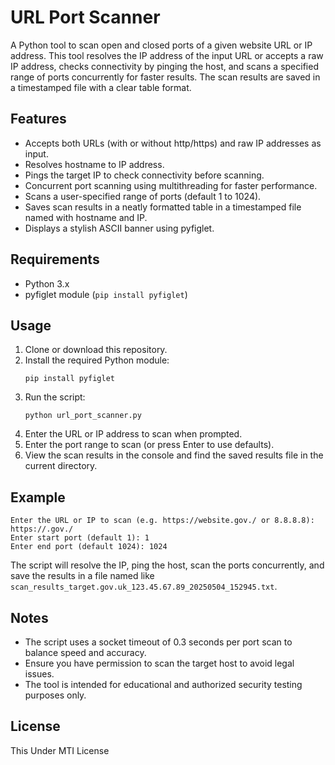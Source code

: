 # URL Port Scanner

A Python tool to scan open and closed ports of a given website URL or IP address. This tool resolves the IP address of the input URL or accepts a raw IP address, checks connectivity by pinging the host, and scans a specified range of ports concurrently for faster results. The scan results are saved in a timestamped file with a clear table format.

## Features

- Accepts both URLs (with or without http/https) and raw IP addresses as input.
- Resolves hostname to IP address.
- Pings the target IP to check connectivity before scanning.
- Concurrent port scanning using multithreading for faster performance.
- Scans a user-specified range of ports (default 1 to 1024).
- Saves scan results in a neatly formatted table in a timestamped file named with hostname and IP.
- Displays a stylish ASCII banner using pyfiglet.

## Requirements

- Python 3.x
- pyfiglet module (`pip install pyfiglet`)

## Usage

1. Clone or download this repository.
2. Install the required Python module:
   ```
   pip install pyfiglet
   ```
3. Run the script:
   ```
   python url_port_scanner.py
   ```
4. Enter the URL or IP address to scan when prompted.
5. Enter the port range to scan (or press Enter to use defaults).
6. View the scan results in the console and find the saved results file in the current directory.

## Example

```
Enter the URL or IP to scan (e.g. https://website.gov./ or 8.8.8.8): https://.gov./
Enter start port (default 1): 1
Enter end port (default 1024): 1024
```

The script will resolve the IP, ping the host, scan the ports concurrently, and save the results in a file named like `scan_results_target.gov.uk_123.45.67.89_20250504_152945.txt`.

## Notes

- The script uses a socket timeout of 0.3 seconds per port scan to balance speed and accuracy.
- Ensure you have permission to scan the target host to avoid legal issues.
- The tool is intended for educational and authorized security testing purposes only.

## License

This Under MTI License